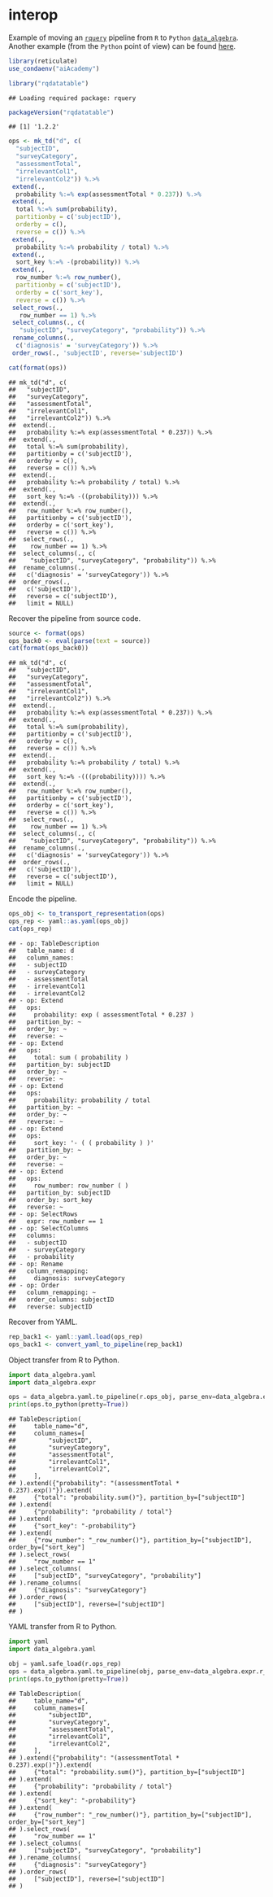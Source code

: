 interop
================

Example of moving an [`rquery`](https://winvector.github.io/rquery/)
pipeline from `R` to `Python`
[`data_algebra`](https://github.com/WinVector/data_algebra). Another
example (from the `Python` point of view) can be found
[here](https://github.com/WinVector/data_algebra/blob/master/Examples/LogisticExample/ScoringExample.ipynb).

``` r
library(reticulate)
use_condaenv("aiAcademy") 
```

``` r
library("rqdatatable")
```

    ## Loading required package: rquery

``` r
packageVersion("rqdatatable")
```

    ## [1] '1.2.2'

``` r
ops <- mk_td("d", c(
  "subjectID",
  "surveyCategory",
  "assessmentTotal",
  "irrelevantCol1",
  "irrelevantCol2")) %.>%
 extend(.,
  probability %:=% exp(assessmentTotal * 0.237)) %.>%
 extend(.,
  total %:=% sum(probability),
  partitionby = c('subjectID'),
  orderby = c(),
  reverse = c()) %.>%
 extend(.,
  probability %:=% probability / total) %.>%
 extend(.,
  sort_key %:=% -(probability)) %.>%
 extend(.,
  row_number %:=% row_number(),
  partitionby = c('subjectID'),
  orderby = c('sort_key'),
  reverse = c()) %.>%
 select_rows(.,
   row_number == 1) %.>%
 select_columns(., c(
   "subjectID", "surveyCategory", "probability")) %.>%
 rename_columns(.,
  c('diagnosis' = 'surveyCategory')) %.>%
 order_rows(., 'subjectID', reverse='subjectID')

cat(format(ops))
```

    ## mk_td("d", c(
    ##   "subjectID",
    ##   "surveyCategory",
    ##   "assessmentTotal",
    ##   "irrelevantCol1",
    ##   "irrelevantCol2")) %.>%
    ##  extend(.,
    ##   probability %:=% exp(assessmentTotal * 0.237)) %.>%
    ##  extend(.,
    ##   total %:=% sum(probability),
    ##   partitionby = c('subjectID'),
    ##   orderby = c(),
    ##   reverse = c()) %.>%
    ##  extend(.,
    ##   probability %:=% probability / total) %.>%
    ##  extend(.,
    ##   sort_key %:=% -((probability))) %.>%
    ##  extend(.,
    ##   row_number %:=% row_number(),
    ##   partitionby = c('subjectID'),
    ##   orderby = c('sort_key'),
    ##   reverse = c()) %.>%
    ##  select_rows(.,
    ##    row_number == 1) %.>%
    ##  select_columns(., c(
    ##    "subjectID", "surveyCategory", "probability")) %.>%
    ##  rename_columns(.,
    ##   c('diagnosis' = 'surveyCategory')) %.>%
    ##  order_rows(.,
    ##   c('subjectID'),
    ##   reverse = c('subjectID'),
    ##   limit = NULL)

Recover the pipeline from source code.

``` r
source <- format(ops)
ops_back0 <- eval(parse(text = source))
cat(format(ops_back0))
```

    ## mk_td("d", c(
    ##   "subjectID",
    ##   "surveyCategory",
    ##   "assessmentTotal",
    ##   "irrelevantCol1",
    ##   "irrelevantCol2")) %.>%
    ##  extend(.,
    ##   probability %:=% exp(assessmentTotal * 0.237)) %.>%
    ##  extend(.,
    ##   total %:=% sum(probability),
    ##   partitionby = c('subjectID'),
    ##   orderby = c(),
    ##   reverse = c()) %.>%
    ##  extend(.,
    ##   probability %:=% probability / total) %.>%
    ##  extend(.,
    ##   sort_key %:=% -(((probability)))) %.>%
    ##  extend(.,
    ##   row_number %:=% row_number(),
    ##   partitionby = c('subjectID'),
    ##   orderby = c('sort_key'),
    ##   reverse = c()) %.>%
    ##  select_rows(.,
    ##    row_number == 1) %.>%
    ##  select_columns(., c(
    ##    "subjectID", "surveyCategory", "probability")) %.>%
    ##  rename_columns(.,
    ##   c('diagnosis' = 'surveyCategory')) %.>%
    ##  order_rows(.,
    ##   c('subjectID'),
    ##   reverse = c('subjectID'),
    ##   limit = NULL)

Encode the pipeline.

``` r
ops_obj <- to_transport_representation(ops)
ops_rep <- yaml::as.yaml(ops_obj)
cat(ops_rep)
```

    ## - op: TableDescription
    ##   table_name: d
    ##   column_names:
    ##   - subjectID
    ##   - surveyCategory
    ##   - assessmentTotal
    ##   - irrelevantCol1
    ##   - irrelevantCol2
    ## - op: Extend
    ##   ops:
    ##     probability: exp ( assessmentTotal * 0.237 )
    ##   partition_by: ~
    ##   order_by: ~
    ##   reverse: ~
    ## - op: Extend
    ##   ops:
    ##     total: sum ( probability )
    ##   partition_by: subjectID
    ##   order_by: ~
    ##   reverse: ~
    ## - op: Extend
    ##   ops:
    ##     probability: probability / total
    ##   partition_by: ~
    ##   order_by: ~
    ##   reverse: ~
    ## - op: Extend
    ##   ops:
    ##     sort_key: '- ( ( probability ) )'
    ##   partition_by: ~
    ##   order_by: ~
    ##   reverse: ~
    ## - op: Extend
    ##   ops:
    ##     row_number: row_number ( )
    ##   partition_by: subjectID
    ##   order_by: sort_key
    ##   reverse: ~
    ## - op: SelectRows
    ##   expr: row_number == 1
    ## - op: SelectColumns
    ##   columns:
    ##   - subjectID
    ##   - surveyCategory
    ##   - probability
    ## - op: Rename
    ##   column_remapping:
    ##     diagnosis: surveyCategory
    ## - op: Order
    ##   column_remapping: ~
    ##   order_columns: subjectID
    ##   reverse: subjectID

Recover from YAML.

``` r
rep_back1 <- yaml::yaml.load(ops_rep)
ops_back1 <- convert_yaml_to_pipeline(rep_back1)
```

Object transfer from R to Python.

``` python
import data_algebra.yaml
import data_algebra.expr

ops = data_algebra.yaml.to_pipeline(r.ops_obj, parse_env=data_algebra.expr.r_parse_env())
print(ops.to_python(pretty=True))
```

    ## TableDescription(
    ##     table_name="d",
    ##     column_names=[
    ##         "subjectID",
    ##         "surveyCategory",
    ##         "assessmentTotal",
    ##         "irrelevantCol1",
    ##         "irrelevantCol2",
    ##     ],
    ## ).extend({"probability": "(assessmentTotal * 0.237).exp()"}).extend(
    ##     {"total": "probability.sum()"}, partition_by=["subjectID"]
    ## ).extend(
    ##     {"probability": "probability / total"}
    ## ).extend(
    ##     {"sort_key": "-probability"}
    ## ).extend(
    ##     {"row_number": "_row_number()"}, partition_by=["subjectID"], order_by=["sort_key"]
    ## ).select_rows(
    ##     "row_number == 1"
    ## ).select_columns(
    ##     ["subjectID", "surveyCategory", "probability"]
    ## ).rename_columns(
    ##     {"diagnosis": "surveyCategory"}
    ## ).order_rows(
    ##     ["subjectID"], reverse=["subjectID"]
    ## )

YAML transfer from R to Python.

``` python
import yaml
import data_algebra.yaml

obj = yaml.safe_load(r.ops_rep)
ops = data_algebra.yaml.to_pipeline(obj, parse_env=data_algebra.expr.r_parse_env())
print(ops.to_python(pretty=True))
```

    ## TableDescription(
    ##     table_name="d",
    ##     column_names=[
    ##         "subjectID",
    ##         "surveyCategory",
    ##         "assessmentTotal",
    ##         "irrelevantCol1",
    ##         "irrelevantCol2",
    ##     ],
    ## ).extend({"probability": "(assessmentTotal * 0.237).exp()"}).extend(
    ##     {"total": "probability.sum()"}, partition_by=["subjectID"]
    ## ).extend(
    ##     {"probability": "probability / total"}
    ## ).extend(
    ##     {"sort_key": "-probability"}
    ## ).extend(
    ##     {"row_number": "_row_number()"}, partition_by=["subjectID"], order_by=["sort_key"]
    ## ).select_rows(
    ##     "row_number == 1"
    ## ).select_columns(
    ##     ["subjectID", "surveyCategory", "probability"]
    ## ).rename_columns(
    ##     {"diagnosis": "surveyCategory"}
    ## ).order_rows(
    ##     ["subjectID"], reverse=["subjectID"]
    ## )

